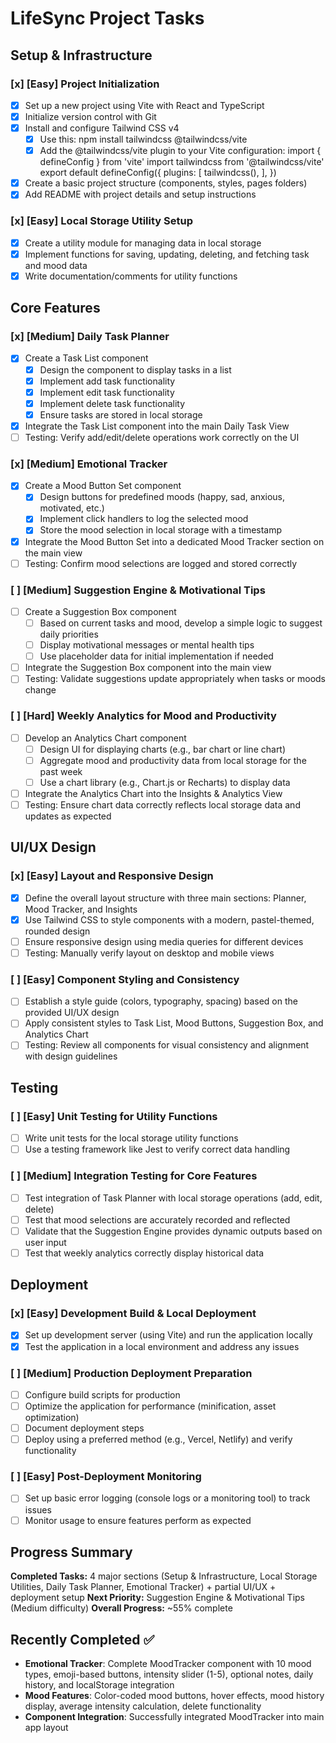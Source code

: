 # LifeSync Project Tasks

## Setup & Infrastructure

### [x] **[Easy]** Project Initialization
- [x] Set up a new project using Vite with React and TypeScript
- [x] Initialize version control with Git
- [x] Install and configure Tailwind CSS v4
  - [x] Use this: npm install tailwindcss @tailwindcss/vite
  - [x] Add the @tailwindcss/vite plugin to your Vite configuration: 
        import { defineConfig } from 'vite'
import tailwindcss from '@tailwindcss/vite'
export default defineConfig({
  plugins: [
    tailwindcss(),
  ],
})
- [x] Create a basic project structure (components, styles, pages folders)
- [x] Add README with project details and setup instructions

### [x] **[Easy]** Local Storage Utility Setup
- [x] Create a utility module for managing data in local storage
- [x] Implement functions for saving, updating, deleting, and fetching task and mood data
- [x] Write documentation/comments for utility functions

## Core Features

### [x] **[Medium]** Daily Task Planner
- [x] Create a Task List component
  - [x] Design the component to display tasks in a list
  - [x] Implement add task functionality
  - [x] Implement edit task functionality
  - [x] Implement delete task functionality
  - [x] Ensure tasks are stored in local storage
- [x] Integrate the Task List component into the main Daily Task View
- [ ] Testing: Verify add/edit/delete operations work correctly on the UI

### [x] **[Medium]** Emotional Tracker
- [x] Create a Mood Button Set component
  - [x] Design buttons for predefined moods (happy, sad, anxious, motivated, etc.)
  - [x] Implement click handlers to log the selected mood
  - [x] Store the mood selection in local storage with a timestamp
- [x] Integrate the Mood Button Set into a dedicated Mood Tracker section on the main view
- [ ] Testing: Confirm mood selections are logged and stored correctly

### [ ] **[Medium]** Suggestion Engine & Motivational Tips
- [ ] Create a Suggestion Box component
  - [ ] Based on current tasks and mood, develop a simple logic to suggest daily priorities
  - [ ] Display motivational messages or mental health tips
  - [ ] Use placeholder data for initial implementation if needed
- [ ] Integrate the Suggestion Box component into the main view
- [ ] Testing: Validate suggestions update appropriately when tasks or moods change

### [ ] **[Hard]** Weekly Analytics for Mood and Productivity
- [ ] Develop an Analytics Chart component
  - [ ] Design UI for displaying charts (e.g., bar chart or line chart)
  - [ ] Aggregate mood and productivity data from local storage for the past week
  - [ ] Use a chart library (e.g., Chart.js or Recharts) to display data
- [ ] Integrate the Analytics Chart into the Insights & Analytics View
- [ ] Testing: Ensure chart data correctly reflects local storage data and updates as expected

## UI/UX Design

### [x] **[Easy]** Layout and Responsive Design
- [x] Define the overall layout structure with three main sections: Planner, Mood Tracker, and Insights
- [x] Use Tailwind CSS to style components with a modern, pastel-themed, rounded design
- [ ] Ensure responsive design using media queries for different devices
- [ ] Testing: Manually verify layout on desktop and mobile views

### [ ] **[Easy]** Component Styling and Consistency
- [ ] Establish a style guide (colors, typography, spacing) based on the provided UI/UX design
- [ ] Apply consistent styles to Task List, Mood Buttons, Suggestion Box, and Analytics Chart
- [ ] Testing: Review all components for visual consistency and alignment with design guidelines

## Testing

### [ ] **[Easy]** Unit Testing for Utility Functions
- [ ] Write unit tests for the local storage utility functions
- [ ] Use a testing framework like Jest to verify correct data handling

### [ ] **[Medium]** Integration Testing for Core Features
- [ ] Test integration of Task Planner with local storage operations (add, edit, delete)
- [ ] Test that mood selections are accurately recorded and reflected
- [ ] Validate that the Suggestion Engine provides dynamic outputs based on user input
- [ ] Test that weekly analytics correctly display historical data

## Deployment

### [x] **[Easy]** Development Build & Local Deployment
- [x] Set up development server (using Vite) and run the application locally
- [x] Test the application in a local environment and address any issues

### [ ] **[Medium]** Production Deployment Preparation
- [ ] Configure build scripts for production
- [ ] Optimize the application for performance (minification, asset optimization)
- [ ] Document deployment steps
- [ ] Deploy using a preferred method (e.g., Vercel, Netlify) and verify functionality

### [ ] **[Easy]** Post-Deployment Monitoring
- [ ] Set up basic error logging (console logs or a monitoring tool) to track issues
- [ ] Monitor usage to ensure features perform as expected

## Progress Summary
**Completed Tasks:** 4 major sections (Setup & Infrastructure, Local Storage Utilities, Daily Task Planner, Emotional Tracker) + partial UI/UX + deployment setup
**Next Priority:** Suggestion Engine & Motivational Tips (Medium difficulty)
**Overall Progress:** ~55% complete

## Recently Completed ✅
- **Emotional Tracker**: Complete MoodTracker component with 10 mood types, emoji-based buttons, intensity slider (1-5), optional notes, daily history, and localStorage integration
- **Mood Features**: Color-coded mood buttons, hover effects, mood history display, average intensity calculation, delete functionality
- **Component Integration**: Successfully integrated MoodTracker into main app layout 